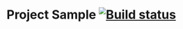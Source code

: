 # Project Sample [![Build status](https://ci.appveyor.com/api/projects/status/l96fe43lrfasrlp0/branch/main?svg=true)](https://ci.appveyor.com/project/SergeyPetrovskiyQA/api-ci/branch/main)
